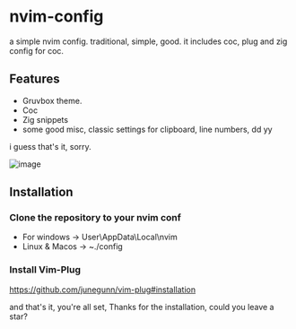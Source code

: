 
# nvim-config
a simple nvim config. traditional, simple, good. it includes coc, plug and zig config for coc.

## Features
- Gruvbox theme.
- Coc
- Zig snippets
- some good misc, classic settings for clipboard, line numbers, dd yy

i guess that's it, sorry.

![image](https://github.com/xfxpositions/nvim-config/assets/96339770/62a1f504-94b6-4eec-8862-cc3c25ee8f16)


## Installation
### Clone the repository to your nvim conf
- For windows -> User\\AppData\\Local\\nvim
- Linux & Macos -> ~./config

### Install Vim-Plug
https://github.com/junegunn/vim-plug#installation

and that's it, you're all set, Thanks for the installation, could you leave a star?
